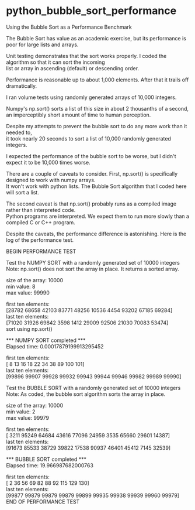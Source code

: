 # python_bubble_sort_performance
Using the Bubble Sort as a Performance Benchmark  

The Bubble Sort has value as an academic exercise, but its performance is poor for large lists and arrays.  

Unit testing demonstrates that the sort works properly. I coded the algorithm so that it can sort the incoming  
list or array in ascending (default) or descending order.  

Performance is reasonable up to about 1,000 elements. After that it trails off dramatically.  

I ran volume tests using randomly generated arrays of 10,000 integers.  

Numpy's np.sort() sorts a list of this size in about 2 thousanths of a second,  
an imperceptibly short amount of time to human perception.  

Despite my attempts to prevent the bubble sort to do any more work than it needed to,  
it took nearly 20 seconds to sort a list of 10,000 randomly generated integers.  

I expected the performance of the bubble sort to be worse, but I didn't expect it to be 10,000 times worse.  

There are a couple of caveats to consider. First, np.sort() is specifically designed to work with numpy arrays.  
It won't work with python lists. The Bubble Sort algorithm that I coded here will sort a list.  

The second caveat is that np.sort() probably runs as a compiled image rather than interpreted code.  
Python programs are interpreted. We expect them to run more slowly than a compiled C or C++ program.  

Despite the caveats, the performance difference is astonishing. Here is the log of the performance test.  

BEGIN PERFORMANCE TEST  

Test the NUMPY SORT with a randomly generated set of 10000 integers  
Note: np.sort() does not sort the array in place. It returns a sorted array.  

size of the array: 10000  
min value: 8  
max value: 99990  

first ten elements:  
[28782 68658 42103 83771 48256 10536  4454 93202 67185 69284]  
last ten elements:  
[71020 31926 69842  3598  1412 29009 92506 21030 70083 53474]  
sort using np.sort()  

*** NUMPY SORT completed ***  
Elapsed time: 0.00017879199913295452  

first ten elements:  
[  8  13  16  18  22  34  38  89 100 101]  
last ten elements:  
[99896 99907 99928 99932 99943 99944 99946 99982 99989 99990]  

Test the BUBBLE SORT with a randomly generated set of 10000 integers  
Note: As coded, the bubble sort algorithm sorts the array in place.  

size of the array: 10000  
min value: 2  
max value: 99979  

first ten elements:  
[ 3211 95249 64684 43616 77096 24959  3535 65660 29601 14387]  
last ten elements:  
[91673 85533 38729 39822 17538 90937 46401 45412  7145 32539]  

*** BUBBLE SORT completed ***  
Elapsed time: 19.966987682000763  

first ten elements:  
[  2  36  56  69  82  88  92 115 129 130]  
last ten elements:  
[99877 99879 99879 99879 99899 99935 99938 99939 99960 99979]  
END OF PERFORMANCE TEST  
